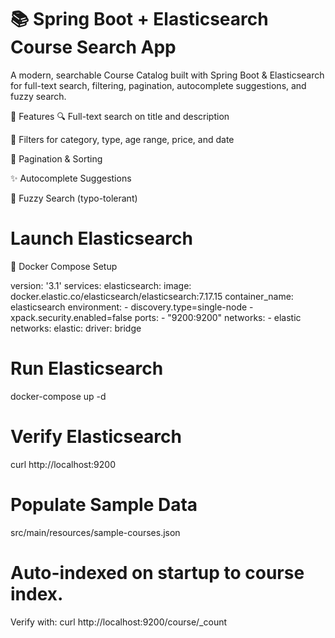 # 📚 Spring Boot + Elasticsearch Course Search App
A modern, searchable Course Catalog built with Spring Boot & Elasticsearch for full-text search, filtering, pagination, autocomplete suggestions, and fuzzy search.

🚀 Features
🔍 Full-text search on title and description

🎯 Filters for category, type, age range, price, and date

🔄 Pagination & Sorting

✨ Autocomplete Suggestions

🐛 Fuzzy Search (typo-tolerant)

# Launch Elasticsearch
📂 Docker Compose Setup

version: '3.1'
services:
  elasticsearch:
    image: docker.elastic.co/elasticsearch/elasticsearch:7.17.15
    container_name: elasticsearch
    environment:
      - discovery.type=single-node
      - xpack.security.enabled=false
    ports:
      - "9200:9200"
    networks:
      - elastic
networks:
  elastic:
    driver: bridge

# Run Elasticsearch
docker-compose up -d

# Verify Elasticsearch
curl http://localhost:9200

# Populate Sample Data
src/main/resources/sample-courses.json

# Auto-indexed on startup to course index.
Verify with:
curl http://localhost:9200/course/_count
